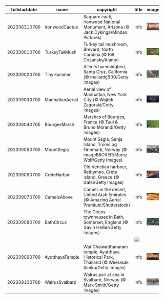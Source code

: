|fullstartdate|name|copyright|title|image|
|--|--|--|--|--|
202308310700|IronwoodCactus|Saguaro cacti, Ironwood National Monument, Arizona (© Jack Dykinga/Minden Pictures)|Info|![](/en-AU/2023/09/202308310700IronwoodCactus.jpg)|
202309010700|TurkeyTailMush|Turkey tail mushroom, Brevard, North Carolina (© Bill Gozansky/Alamy)|Info|![](/en-AU/2023/09/202309010700TurkeyTailMush.jpg)|
202309020700|TinyHummer|Allen's hummingbird, Santa Cruz, California (© mallardg500/Getty Images)|Info|![](/en-AU/2023/09/202309020700TinyHummer.jpg)|
202309030700|ManhattanAerial|Aerial view of Manhattan, New York City (© Wojtek Zagorski/Getty Images)|Info|![](/en-AU/2023/09/202309030700ManhattanAerial.jpg)|
202309040700|BourgesMarsh|Marshes of Bourges, France (© Tuul & Bruno Morandi/Getty Images)|Info|![](/en-AU/2023/09/202309040700BourgesMarsh.jpg)|
202309050700|MountSegla|Mount Segla, Senja Island, Troms og Finnmark, Norway (© imageBROKER/Moritz Wolf/Getty Images)|Info|![](/en-AU/2023/09/202309050700MountSegla.jpg)|
202309060700|CreteHarbor|Old Venetian harbour, Rethymno, Crete Island, Greece (© Gatsi/Getty Images)|Info|![](/en-AU/2023/09/202309060700CreteHarbor.jpg)|
202309070700|CamelsAbove|Camels in the desert, United Arab Emirates (© Amazing Aerial Premium/Shutterstock)|Info|![](/en-AU/2023/09/202309070700CamelsAbove.jpg)|
202309080700|BathCircus|The Circus townhouses in Bath, Somerset, England (© Gavin Hellier/Getty Images)|Info|![](/en-AU/2023/09/202309080700BathCircus.jpg)|
||||![](/en-AU/2023/09/.jpg)|
202309090700|AyutthayaTemple|Wat Chaiwatthanaram temple, Ayutthaya Historical Park, Thailand (© Weerasak Saeku/Getty Images)|Info|![](/en-AU/2023/09/202309090700AyutthayaTemple.jpg)|
202309100700|WalrusSvalbard|Walrus pair at sea in Svalbard, Norway (© Mark Smith/Getty Images)|Info|![](/en-AU/2023/09/202309100700WalrusSvalbard.jpg)|
